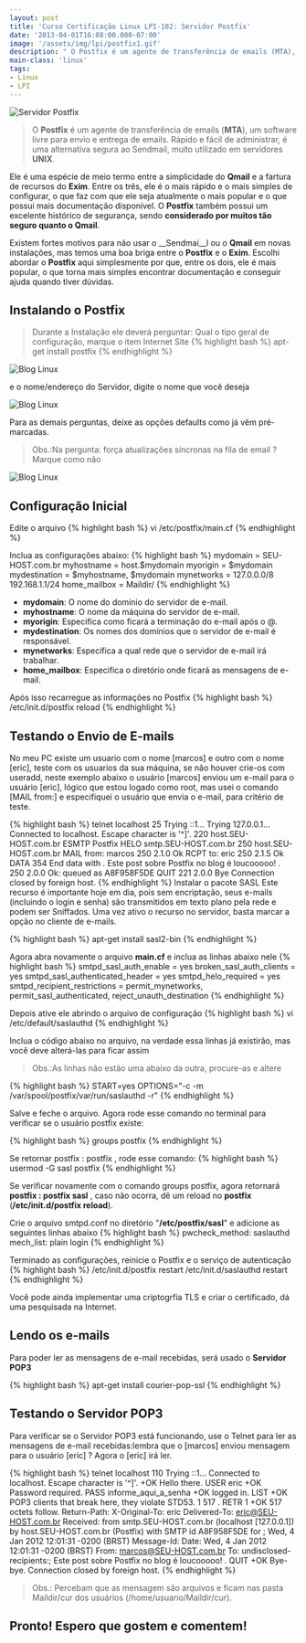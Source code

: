 ```yaml
---
layout: post
title: 'Curso Certificação Linux LPI-102: Servidor Postfix'
date: '2013-04-01T16:08:00.000-07:00'
image: '/assets/img/lpi/postfix1.gif'
description: " O Postfix é um agente de transferência de emails (MTA), um software livre para envio e entrega de emails."
main-class: 'linux'
tags:
- Linux
- LPI
---
```


![Servidor Postfix](/assets/img/lpi/postfix1.gif "Servidor Postfix")

> O __Postfix__ é um agente de transferência de emails (__MTA__), um software livre para envio e entrega de emails. Rápido e fácil de administrar, é uma alternativa segura ao Sendmail, muito utilizado em servidores __UNIX__.

Ele é uma espécie de meio termo entre a simplicidade do __Qmail__ e a fartura de recursos do __Exim__. Entre os três, ele é o mais rápido e o mais simples de configurar, o que faz com que ele seja atualmente o mais popular e o que possui mais documentação disponível. O __Postfix__ também possui um excelente histórico de segurança, sendo __considerado por muitos tão seguro quanto o Qmail__.

Existem fortes motivos para não usar o __Sendmai__l ou o __Qmail__ em novas instalações, mas temos uma boa briga entre o __Postfix__ e o __Exim__. Escolhi abordar o __Postfix__ aqui simplesmente por que, entre os dois, ele é mais popular, o que torna mais simples encontrar documentação e conseguir ajuda quando tiver dúvidas.

## Instalando o Postfix
> Durante a Instalação ele deverá perguntar: Qual o tipo geral de configuração, marque o item Internet Site
{% highlight bash %}
apt-get install postfix
{% endhighlight %}

![Blog Linux](/assets/img/lpi/InternetSite.jpg "Blog Linux")

e o nome/endereço do Servidor, digite o nome que você deseja

![Blog Linux](/assets/img/lpi/marcospinguim.jpg "Blog Linux")

Para as demais perguntas, deixe as opções defaults como já vêm pré-marcadas.

> Obs.:Na pergunta: força atualizações síncronas na fila de email ? Marque como não

![Blog Linux](/assets/img/lpi/marcar_nao.jpg "Blog Linux")

## Configuração Inicial
Edite o arquivo 
{% highlight bash %}
vi /etc/postfix/main.cf
{% endhighlight %}

Inclua as configurações abaixo:
{% highlight bash %}
mydomain = SEU-HOST.com.br
myhostname = host.$mydomain
myorigin = $mydomain
mydestination = $myhostname, $mydomain
mynetworks = 127.0.0.0/8 192.168.1.1/24
home_mailbox = Maildir/
{% endhighlight %}

* __mydomain__: O nome do domínio do servidor de e-mail.
* __myhostname__: O nome da máquina do servidor de e-mail.
* __myorigin__: Especifica como ficará a terminação do e-mail após o @.
* __mydestination__: Os nomes dos domínios que o servidor de e-mail é responsável.
* __mynetworks__: Especifica a qual rede que o servidor de e-mail irá trabalhar.
* __home_mailbox__: Especifica o diretório onde ficará as mensagens de e-mail.

Após isso recarregue as informações no Postfix
{% highlight bash %}
/etc/init.d/postfix reload
{% endhighlight %}

## Testando o Envio de E-mails

No meu PC existe um usuario com o nome [marcos] e outro com o nome [eric], teste com os usuarios da sua máquina, se não houver crie-os com useradd, neste exemplo abaixo o usuário [marcos] enviou um e-mail para o usuário [eric], lógico que estou logado como root, mas usei o comando [MAIL from:] e especifiquei o usuário que envia o e-mail, para critério de teste.

{% highlight bash %}
telnet localhost 25
Trying ::1...
Trying 127.0.0.1...
Connected to localhost.
Escape character is '^]'.
220 host.SEU-HOST.com.br ESMTP Postfix
HELO smtp.SEU-HOST.com.br
250 host.SEU-HOST.com.br
MAIL from: marcos
250 2.1.0 Ok
RCPT to: eric
250 2.1.5 Ok
DATA
354 End data with .
Este post sobre Postfix no blog é loucooooo!
.
250 2.0.0 Ok: queued as A8F958F5DE
QUIT
221 2.0.0 Bye
Connection closed by foreign host.
{% endhighlight %}
Instalar o pacote SASL
Este recurso é importante hoje em dia, pois sem encriptação, seus e-mails (incluindo o login e senha) são transmitidos em texto plano pela rede e podem ser Sniffados. Uma vez ativo o recurso no servidor, basta marcar a opção no cliente de e-mails.

{% highlight bash %}
apt-get install sasl2-bin
{% endhighlight %}

Agora abra novamente o arquivo __main.cf__ e inclua as linhas abaixo nele
{% highlight bash %}
smtpd_sasl_auth_enable = yes
broken_sasl_auth_clients = yes
smtpd_sasl_authenticated_header = yes
smtpd_helo_required = yes
smtpd_recipient_restrictions = 
permit_mynetworks,
permit_sasl_authenticated,
reject_unauth_destination
{% endhighlight %}

Depois ative ele abrindo o arquivo de configuração
{% highlight bash %}
vi /etc/default/saslauthd
{% endhighlight %}

Inclua o código abaixo no arquivo, na verdade essa linhas já existirão, mas você deve alterá-las para ficar assim

> Obs.:As linhas não estão uma abaixo da outra, procure-as e altere

{% highlight bash %}
START=yes
OPTIONS="-c -m /var/spool/postfix/var/run/saslauthd -r"
{% endhighlight %}

Salve e feche o arquivo. Agora rode esse comando no terminal para verificar se o usuário postfix existe:

{% highlight bash %}
groups postfix
{% endhighlight %}

Se retornar postfix : postfix , rode esse comando:
{% highlight bash %}
usermod -G sasl postfix
{% endhighlight %}

Se verificar novamente com o comando groups postfix, agora retornará __postfix : postfix sasl__ , caso não ocorra, dê um reload no __postfix__ (__/etc/init.d/postfix reload__).

Crie o arquivo smtpd.conf no diretório "__/etc/postfix/sasl__" e adicione as seguintes linhas abaixo
{% highlight bash %}
pwcheck_method: saslauthd
mech_list: plain login
{% endhighlight %}

Terminado as configurações, reinicie o Postfix e o serviço de autenticação
{% highlight bash %}
/etc/init.d/postfix restart
/etc/init.d/saslauthd restart
{% endhighlight %}

Você pode ainda implementar uma criptogrfia TLS e criar o certificado, dá uma pesquisada na Internet. 

## Lendo os e-mails

Para poder ler as mensagens de e-mail recebidas, será usado o __Servidor POP3__

{% highlight bash %}
apt-get install courier-pop-ssl
{% endhighlight %}

## Testando o Servidor POP3

Para verificar se o Servidor POP3 está funcionando, use o Telnet para ler as mensagens de e-mail recebidas:lembra que o [marcos] enviou mensagem para o usuário [eric] ? Agora o [eric] irá ler.

{% highlight bash %}
telnet localhost 110
Trying ::1...
Connected to localhost.
Escape character is '^]'.
+OK Hello there.
USER eric
+OK Password required.
PASS informe_aqui_a_senha
+OK logged in.
LIST
+OK POP3 clients that break here, they violate STD53.
1 517
.
RETR 1
+OK 517 octets follow.
Return-Path: 
X-Original-To: eric
Delivered-To: eric@SEU-HOST.com.br
Received: from smtp.SEU-HOST.com.br (localhost [127.0.0.1])
by host.SEU-HOST.com.br (Postfix) with SMTP id A8F958F5DE
for ; Wed,  4 Jan 2012 12:01:31 -0200 (BRST)
Message-Id: 
Date: Wed,  4 Jan 2012 12:01:31 -0200 (BRST)
From: marcos@SEU-HOST.com.br
To: undisclosed-recipients:;
Este post sobre Postfix no blog é loucooooo!
.
QUIT
+OK Bye-bye.
Connection closed by foreign host.
{% endhighlight %}

> Obs.: Percebam que as mensagem são arquivos e ficam nas pasta Maildir/cur dos usuários (/home/usuario/Maildir/cur).

## Pronto! Espero que gostem e comentem!
